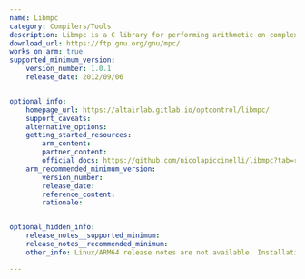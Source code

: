```yaml
---
name: Libmpc
category: Compilers/Tools
description: Libmpc is a C library for performing arithmetic on complex numbers with arbitrary precision. It builds on the MPFR and GMP libraries to provide high-precision calculations for complex mathematical operations.
download_url: https://ftp.gnu.org/gnu/mpc/
works_on_arm: true
supported_minimum_version:
    version_number: 1.0.1
    release_date: 2012/09/06


optional_info:
    homepage_url: https://altairlab.gitlab.io/optcontrol/libmpc/
    support_caveats:
    alternative_options:
    getting_started_resources:
        arm_content:
        partner_content:
        official_docs: https://github.com/nicolapiccinelli/libmpc?tab=readme-ov-file#usage
    arm_recommended_minimum_version:
        version_number:
        release_date:
        reference_content:
        rationale:


optional_hidden_info:
    release_notes__supported_minimum:
    release_notes__recommended_minimum:
    other_info: Linux/ARM64 release notes are not available. Installation and Testing were done using "apt install libmpc-dev". The minimum version of libmpc 1.0.1 corresponds to ubuntu:14.04 and 1.2.1 to ubuntu:22.04.

---
```

